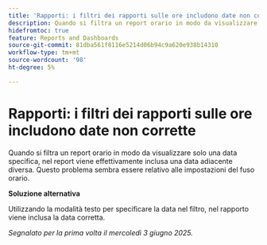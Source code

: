 ```yaml
---
title: 'Rapporti: i filtri dei rapporti sulle ore includono date non corrette'
description: Quando si filtra un report orario in modo da visualizzare solo una data specifica, nel report viene effettivamente inclusa una data adiacente diversa. Questo problema sembra essere relativo alle impostazioni del fuso orario.
hidefromtoc: true
feature: Reports and Dashboards
source-git-commit: 81dba561f8116e5214d06b94c9a620e938b14310
workflow-type: tm+mt
source-wordcount: '98'
ht-degree: 5%

---
```


# Rapporti: i filtri dei rapporti sulle ore includono date non corrette

Quando si filtra un report orario in modo da visualizzare solo una data specifica, nel report viene effettivamente inclusa una data adiacente diversa. Questo problema sembra essere relativo alle impostazioni del fuso orario.

**Soluzione alternativa**

Utilizzando la modalità testo per specificare la data nel filtro, nel rapporto viene inclusa la data corretta.

_Segnalato per la prima volta il mercoledì 3 giugno 2025._